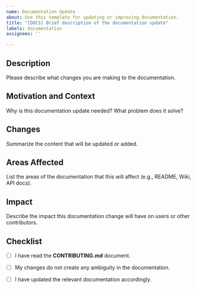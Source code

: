 ```yaml
---
name: Documentation Update
about: Use this template for updating or improving documentation.
title: "[DOCS] Brief description of the documentation update"
labels: documentation
assignees: ''

---
```


## Description
Please describe what changes you are making to the documentation.

## Motivation and Context
Why is this documentation update needed? What problem does it solve?

## Changes
Summarize the content that will be updated or added.

## Areas Affected
List the areas of the documentation that this will affect (e.g., README, Wiki, API docs).

## Impact
Describe the impact this documentation change will have on users or other contributors.

## Checklist
- [ ] I have read the **CONTRIBUTING.md** document.
- [ ] My changes do not create any ambiguity in the documentation.
- [ ] I have updated the relevant documentation accordingly.

